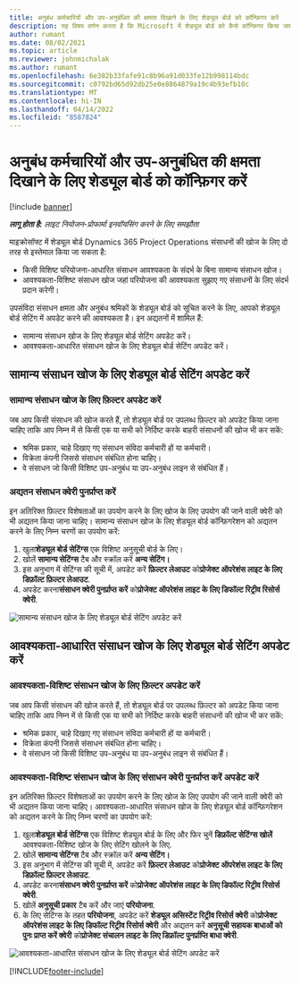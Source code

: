 ```yaml
---
title: अनुबंध कर्मचारियों और उप-अनुबंधित की क्षमता दिखाने के लिए शेड्यूल बोर्ड को कॉन्फ़िगर करें
description: यह विषय वर्णन करता है कि Microsoft में शेड्यूल बोर्ड को कैसे कॉन्फ़िगर किया जाए Dynamics 365 Project Operations परियोजना संसाधन आवश्यकताओं को पूरा करते समय उपसंविदा संसाधन क्षमता दिखाने के लिए।
author: rumant
ms.date: 08/02/2021
ms.topic: article
ms.reviewer: johnmichalak
ms.author: rumant
ms.openlocfilehash: 6e382b33fafe91c8b96a91d033fe12b998114bdc
ms.sourcegitcommit: c0792bd65d92db25e0e8864879a19c4b93efb10c
ms.translationtype: MT
ms.contentlocale: hi-IN
ms.lasthandoff: 04/14/2022
ms.locfileid: "8587824"
---
```

# <a name="configure-schedule-board-to-show-contract-workers-and-subcontracted-capacity"></a>अनुबंध कर्मचारियों और उप-अनुबंधित की क्षमता दिखाने के लिए शेड्यूल बोर्ड को कॉन्फ़िगर करें 

[!include [banner](../../includes/dataverse-preview.md)]

_**लागू होता है:** लाइट नियोजन-प्रोफार्मा इनवॉयसिंग करने के लिए समझौता_

माइक्रोसॉफ्ट में शेड्यूल बोर्ड Dynamics 365 Project Operations संसाधनों की खोज के लिए दो तरह से इस्तेमाल किया जा सकता है:

- किसी विशिष्ट परियोजना-आधारित संसाधन आवश्यकता के संदर्भ के बिना सामान्य संसाधन खोज।
- आवश्यकता-विशिष्ट संसाधन खोज जहां परियोजना की आवश्यकता सुझाए गए संसाधनों के लिए संदर्भ प्रदान करेगी।

उपसंविदा संसाधन क्षमता और अनुबंध श्रमिकों के शेड्यूल बोर्ड को सूचित करने के लिए, आपको शेड्यूल बोर्ड सेटिंग में अपडेट करने की आवश्यकता है। इन अद्यतनों में शामिल हैं: 
- सामान्य संसाधन खोज के लिए शेड्यूल बोर्ड सेटिंग अपडेट करें।
- आवश्यकता-आधारित संसाधन खोज के लिए शेड्यूल बोर्ड सेटिंग अपडेट करें।

## <a name="update-schedule-board-settings-for-general-resource-search"></a>सामान्य संसाधन खोज के लिए शेड्यूल बोर्ड सेटिंग अपडेट करें
### <a name="update-filters-for-general-resource-search"></a>सामान्य संसाधन खोज के लिए फ़िल्टर अपडेट करें
जब आप किसी संसाधन की खोज करते हैं, तो शेड्यूल बोर्ड पर उपलब्ध फ़िल्टर को अपडेट किया जाना चाहिए ताकि आप निम्न में से किसी एक या सभी को निर्दिष्ट करके बाहरी संसाधनों की खोज भी कर सकें:
  - श्रमिक प्रकार, चाहे दिखाए गए संसाधन संविदा कर्मचारी हों या कर्मचारी।
  - विक्रेता कंपनी जिससे संसाधन संबंधित होना चाहिए।
  - वे संसाधन जो किसी विशिष्ट उप-अनुबंध या उप-अनुबंध लाइन से संबंधित हैं।
    
### <a name="update-retrieve-resource-query"></a>अद्यतन संसाधन क्वेरी पुनर्प्राप्त करें
इन अतिरिक्त फ़िल्टर विशेषताओं का उपयोग करने के लिए खोज के लिए उपयोग की जाने वाली क्वेरी को भी अद्यतन किया जाना चाहिए। सामान्य संसाधन खोज के लिए शेड्यूल बोर्ड कॉन्फ़िगरेशन को अद्यतन करने के लिए निम्न चरणों का उपयोग करें:  
1. खुला**शेड्यूल बोर्ड सेटिंग्स** एक विशिष्ट अनुसूची बोर्ड के लिए।
2. खोलें **सामान्य सेटिंग्स** टैब और स्क्रॉल करें **अन्य सेटिंग।**
3. इस अनुभाग में सेटिंग्स की सूची में, अपडेट करें **फ़िल्टर लेआउट** को**प्रोजेक्ट ऑपरेशंस लाइट के लिए डिफ़ॉल्ट फ़िल्टर लेआउट**.
4. अपडेट करना**संसाधन क्वेरी पुनर्प्राप्त करें** को**प्रोजेक्ट ऑपरेशंस लाइट के लिए डिफॉल्ट रिट्रीव रिसोर्स क्वेरी**.

![सामान्य संसाधन खोज के लिए शेड्यूल बोर्ड सेटिंग अपडेट करें](../media/BoardSettings.png)  

## <a name="update-schedule-board-settings-for-requirementbased-resource-search"></a>आवश्यकता-आधारित संसाधन खोज के लिए शेड्यूल बोर्ड सेटिंग अपडेट करें
### <a name="update-filters-for-requirement-specific-resource-search"></a>आवश्यकता-विशिष्ट संसाधन खोज के लिए फ़िल्टर अपडेट करें 
जब आप किसी संसाधन की खोज करते हैं, तो शेड्यूल बोर्ड पर उपलब्ध फ़िल्टर को अपडेट किया जाना चाहिए ताकि आप निम्न में से किसी एक या सभी को निर्दिष्ट करके बाहरी संसाधनों की खोज भी कर सकें:
 - श्रमिक प्रकार, चाहे दिखाए गए संसाधन संविदा कर्मचारी हों या कर्मचारी।
 - विक्रेता कंपनी जिससे संसाधन संबंधित होना चाहिए।
 - वे संसाधन जो किसी विशिष्ट उप-अनुबंध या उप-अनुबंध लाइन से संबंधित हैं।

### <a name="update-retrieve-resource-query-for-requirement-specific-resource-search"></a>आवश्यकता-विशिष्ट संसाधन खोज के लिए संसाधन क्वेरी पुनर्प्राप्त करें अपडेट करें 
इन अतिरिक्त फ़िल्टर विशेषताओं का उपयोग करने के लिए खोज के लिए उपयोग की जाने वाली क्वेरी को भी अद्यतन किया जाना चाहिए। आवश्यकता-आधारित संसाधन खोज के लिए शेड्यूल बोर्ड कॉन्फ़िगरेशन को अद्यतन करने के लिए निम्न चरणों का उपयोग करें:

1. खुला**शेड्यूल बोर्ड सेटिंग्स** एक विशिष्ट शेड्यूल बोर्ड के लिए और फिर चुनें **डिफ़ॉल्ट सेटिंग्स खोलें** आवश्यकता-विशिष्ट खोज के लिए सेटिंग खोलने के लिए.
2. खोलें **सामान्य सेटिंग्स** टैब और स्क्रॉल करें **अन्य सेटिंग।**
3. इस अनुभाग में सेटिंग्स की सूची में, अपडेट करें **फ़िल्टर लेआउट** को**प्रोजेक्ट ऑपरेशंस लाइट के लिए डिफ़ॉल्ट फ़िल्टर लेआउट**.
4. अपडेट करना**संसाधन क्वेरी पुनर्प्राप्त करें** को**प्रोजेक्ट ऑपरेशंस लाइट के लिए डिफॉल्ट रिट्रीव रिसोर्स क्वेरी**.
5. खोलें **अनुसूची प्रकार** टैब करें और जाएं **परियोजना**.
6. के लिए सेटिंग्स के तहत **परियोजना**, अपडेट करें **शेड्यूल असिस्टेंट रिट्रीव रिसोर्स क्वेरी** को**प्रोजेक्ट ऑपरेशंस लाइट के लिए डिफॉल्ट रिट्रीव रिसोर्स क्वेरी** और अद्यतन करें **अनुसूची सहायक बाधाओं को पुनः प्राप्त करें क्वेरी** को**प्रोजेक्ट संचालन लाइट के लिए डिफ़ॉल्ट पुनर्प्राप्ति बाधा क्वेरी**.

![आवश्यकता-आधारित संसाधन खोज के लिए शेड्यूल बोर्ड सेटिंग अपडेट करें](../media/SASettings.png)  

[!INCLUDE[footer-include](../../includes/footer-banner.md)]
